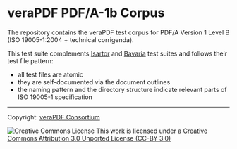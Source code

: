 # veraPDF PDF/A-1b Corpus

The repository contains the veraPDF test corpus for PDF/A Version 1 Level B (ISO 19005-1:2004 + technical corrigenda).

This test suite complements [Isartor](http://www.pdfa.org/2011/08/isartor-test-suite/) and [Bavaria](http://www.pdflib.com/knowledge-base/pdfa/validation-report/) test suites and follows their test file pattern:
- all test files are atomic
- they are self-documented via the document outlines
- the naming pattern and the directory structure indicate relevant parts of ISO 19005-1 specification

***

Copyright: [veraPDF Consortium](http://www.verapdf.org)<br>


![Creative Commons License](https://licensebuttons.net/l/by/3.0/88x31.png)
This work is licensed under a [Creative Commons Attribution 3.0 Unported License (CC-BY 3.0)](http://creativecommons.org/licenses/by/3.0/)
